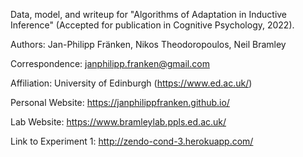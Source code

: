 Data, model, and writeup for "Algorithms of Adaptation in Inductive Inference" (Accepted for publication in Cognitive Psychology, 2022). 

Authors:
Jan-Philipp Fränken,
Nikos Theodoropoulos,
Neil Bramley 

Correspondence: janphilipp.franken@gmail.com



Affiliation: University of Edinburgh (https://www.ed.ac.uk/)

Personal Website: https://janphilippfranken.github.io/

Lab Website: https://www.bramleylab.ppls.ed.ac.uk/

Link to Experiment 1: http://zendo-cond-3.herokuapp.com/




